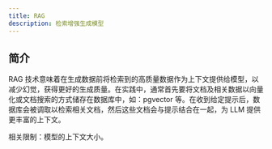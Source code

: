 ```yaml
---
title: RAG
description: 检索增强生成模型
---
```


## 简介

RAG 技术意味着在生成数据前将检索到的高质量数据作为上下文提供给模型，以减少幻觉，获得更好的生成质量。在实践中，通常首先要将文档及相关数据以向量化或文档搜索的方式储存在数据库中，如：pgvector 等。在收到给定提示后，数据库会被调取以检索相关文档，然后这些文档会与提示结合在一起，为 LLM 提供更丰富的上下文。

相关限制：模型的上下文大小。
